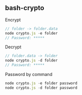 ## bash-crypto

Encrypt
```javascript
// folder -> folder.data
node crypto.js -e folder
// Password: *****
```

Decrypt
```javascript
// folder.data -> folder
node crypto.js -d folder
// Password: *****
```

Password by command
```javascript
node crypto.js -e folder password
node crypto.js -d folder password
```
